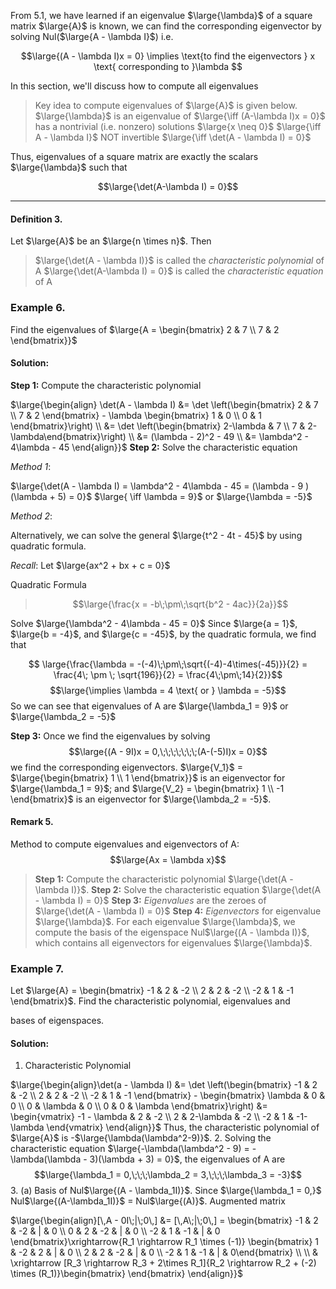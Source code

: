 From 5.1, we have learned if an eigenvalue $\large{\lambda}$ of a square matrix $\large{A}$ is known, we can find the corresponding eigenvector by solving Nul($\large{A - \lambda I}$) i.e.

$$\large{(A - \lambda I)x = 0} \implies \text{to find the eigenvectors } x \text{ corresponding to }\lambda $$

In this section, we'll discuss how to compute all eigenvalues

>Key idea to compute eigenvalues of $\large{A}$ is given below.
> $\large{\lambda}$ is an eigenvalue of
> $\large{\iff (A-\lambda I)x = 0}$ has a nontrivial (i.e. nonzero) solutions $\large{x \neq 0}$
> $\large{\iff A - \lambda I}$          NOT invertible
> $\large{\iff \det(A - \lambda I) = 0}$

Thus, eigenvalues of a square matrix are exactly the scalars $\large{\lambda}$ such that

$$\large{\det(A-\lambda I) = 0}$$
___

#### Definition 3.
Let $\large{A}$ be an $\large{n \times n}$. Then

> $\large{\det(A - \lambda I)}$ is called the *characteristic polynomial* of A
> $\large{\det(A-\lambda I) = 0}$ is called the *characteristic equation* of A

### Example 6.

Find the eigenvalues of $\large{A = \begin{bmatrix} 2 & 7 \\ 7 & 2 \end{bmatrix}}$
#### Solution:

**Step 1:**
Compute the characteristic polynomial

$\large{\begin{align} \det(A - \lambda I) &= \det \left(\begin{bmatrix} 2 & 7 \\ 7 & 2 \end{bmatrix} - \lambda \begin{bmatrix} 1 & 0 \\ 0 & 1 \end{bmatrix}\right) \\ &= \det \left(\begin{bmatrix} 2-\lambda & 7 \\ 7 & 2-\lambda\end{bmatrix}\right) \\ &= (\lambda - 2)^2 - 49 \\ &= \lambda^2 - 4\lambda - 45 \end{align}}$
**Step 2:** 
Solve the characteristic equation

*Method 1*: 

$\large{\det(A - \lambda I) = \lambda^2 - 4\lambda - 45 = (\lambda - 9 ) (\lambda + 5) = 0}$
$\large{ \iff \lambda = 9}$ or $\large{\lambda = -5}$

*Method 2*:

Alternatively, we can solve the general $\large{t^2 - 4t - 45}$ by using quadratic formula.

*Recall*: Let $\large{ax^2 + bx + c = 0}$ 

Quadratic Formula
>$$\large{\frac{x = -b\;\pm\;\sqrt{b^2 - 4ac}}{2a}}$$

Solve $\large{\lambda^2 - 4\lambda - 45 = 0}$ 
Since $\large{a = 1}$, $\large{b = -4}$, and $\large{c = -45}$, by the quadratic formula, we find that

$$ \large{\frac{\lambda = -(-4)\;\pm\;\sqrt{(-4)-4\times(-45)}}{2} = \frac{4\; \pm \; \sqrt{196}}{2} = \frac{4\;\pm\;14}{2}}$$
$$\large{\implies \lambda = 4 \text{ or } \lambda = -5}$$
So we can see that eigenvalues of A are $\large{\lambda_1 = 9}$ or $\large{\lambda_2 = -5}$

**Step 3:**
Once we find the eigenvalues by solving
$$\large{(A - 9I)x = 0,\;\;\;\;\;\;\;(A-(-5)I)x = 0}$$
we find the corresponding eigenvectors. $\large{V_1}$ = $\large{\begin{bmatrix} 1 \\ 1 \end{bmatrix}}$ is an eigenvector for $\large{\lambda_1 = 9}$; and $\large{V_2} = \begin{bmatrix} 1 \\ -1 \end{bmatrix}$ is an eigenvector for $\large{\lambda_2 = -5}$. 

#### Remark 5.

Method to compute eigenvalues and eigenvectors of A:
$$\large{Ax = \lambda x}$$
>**Step 1:** Compute the characteristic polynomial $\large{\det(A - \lambda I)}$.
>**Step 2:** Solve the characteristic equation $\large{\det(A - \lambda I) = 0}$
>**Step 3:** *Eigenvalues* are the zeroes of $\large{\det(A - \lambda I) = 0}$ 
>**Step 4:** *Eigenvectors* for eigenvalue $\large{\lambda}$. For each eigenvalue $\large{\lambda}$, we compute the basis of the eigenspace Nul$\large{(A - \lambda I)}$, which contains all eigenvectors for eigenvalues $\large{\lambda}$.

### Example 7.

Let $\large{A} = \begin{bmatrix} -1 & 2 & -2 \\ 2 & 2 & -2 \\ -2 & 1 & -1 \end{bmatrix}$. Find the characteristic polynomial, eigenvalues and 

bases of eigenspaces.

#### Solution:

1. Characteristic Polynomial

$\large{\begin{align}\det(a - \lambda I) &= \det \left(\begin{bmatrix} -1 & 2 & -2 \\ 2 & 2 & -2 \\ -2 & 1 & -1 \end{bmatrix} - \begin{bmatrix} \lambda & 0 & 0 \\ 0 & \lambda & 0 \\ 0 & 0 & \lambda \end{bmatrix}\right) &= \begin{vmatrix} -1 - \lambda & 2 & -2 \\ 2 & 2-\lambda & -2 \\ -2 & 1 & -1-\lambda \end{vmatrix} \end{align}}$ 
Thus, the characteristic polynomial of $\large{A}$ is -$\large{\lambda(\lambda^2-9)}$.
2. Solving the characteristic equation $\large{-\lambda(\lambda^2 - 9) = -\lambda(\lambda - 3)(\lambda + 3) = 0}$, the eigenvalues of A are
$$\large{\lambda_1 = 0,\;\;\;\lambda_2 = 3,\;\;\;\lambda_3 = -3}$$
3. (a) Basis of Nul$\large{(A - \lambda_1I)}$. Since $\large{\lambda_1 = 0,}$ Nul$\large{(A-\lambda_1I)}$ = Nul$\large{(A)}$.
Augmented matrix

$\large{\begin{align}[\,A - 0I\;|\;0\,] &= [\,A\;|\;0\,] = \begin{bmatrix} -1 & 2 & -2 & | & 0 \\ 0 & 2 & -2 & | & 0 \\ -2 & 1 & -1 & | & 0 \end{bmatrix}\xrightarrow{R_1 \rightarrow R_1 \times (-1)} \begin{bmatrix} 1 & -2 & 2 & | & 0 \\ 2 & 2 & -2 & | & 0 \\ -2 & 1 & -1 & | & 0\end{bmatrix}  \\ \\ & \xrightarrow [R_3 \rightarrow R_3 + 2\times R_1]{R_2 \rightarrow R_2 + (-2) \times (R_1)}\begin{bmatrix} \end{bmatrix} \end{align}}$  
